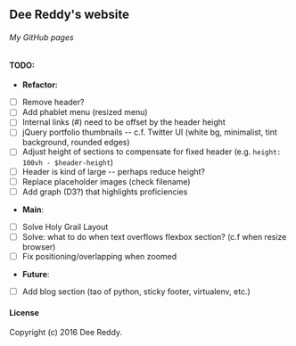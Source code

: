 ## Dee Reddy's website
###### My GitHub pages


#### TODO:
- **Refactor:**
+ [ ] Remove header?
+ [ ] Add phablet menu (resized menu)
+ [ ] Internal links (#) need to be offset by the header height
+ [ ] jQuery portfolio thumbnails -- c.f. Twitter UI (white bg, minimalist, tint background, rounded edges)
+ [ ] Adjust height of sections to compensate for fixed header (e.g. `height: 100vh - $header-height`)
+ [ ] Header is kind of large -- perhaps reduce height?
+ [ ] Replace placeholder images (check filename)
+ [ ] Add graph (D3?) that highlights proficiencies

- **Main**:
+ [ ] Solve Holy Grail Layout
+ [ ] Solve: what to do when text overflows flexbox section? (c.f when resize browser)
+ [ ] Fix positioning/overlapping when zoomed

- **Future**:
+ [ ] Add blog section (tao of python, sticky footer, virtualenv, etc.)

#### License
Copyright (c) 2016 Dee Reddy.
